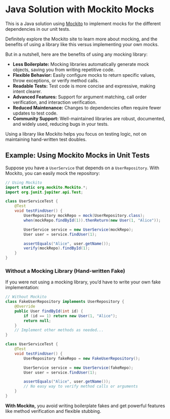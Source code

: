 # Java Solution with Mockito Mocks
This is a Java solution using [Mockito](https://site.mockito.org/) to implement mocks for the different dependencies in our unit tests.

Definitely explore the Mockito site to learn more about mocking, and the benefits of using a library like this versus implementing your own
mocks.

But in a nutshell, here are the benefits of using any mocking library:
- **Less Boilerplate:** Mocking libraries automatically generate mock objects, saving you from writing repetitive code.
- **Flexible Behavior:** Easily configure mocks to return specific values, throw exceptions, or verify method calls.
- **Readable Tests:** Test code is more concise and expressive, making intent clearer.
- **Advanced Features:** Support for argument matching, call order verification, and interaction verification.
- **Reduced Maintenance:** Changes to dependencies often require fewer updates to test code.
- **Community Support:** Well-maintained libraries are robust, documented, and widely used, reducing bugs in your tests.

Using a library like Mockito helps you focus on testing logic, not on maintaining hand-written test doubles.

## Example: Using Mockito Mocks in Unit Tests

Suppose you have a `UserService` that depends on a `UserRepository`. With Mockito, you can easily mock the repository:

```java
// Using Mockito
import static org.mockito.Mockito.*;
import org.junit.jupiter.api.Test;

class UserServiceTest {
    @Test
    void testFindUser() {
        UserRepository mockRepo = mock(UserRepository.class);
        when(mockRepo.findById(1)).thenReturn(new User(1, "Alice"));

        UserService service = new UserService(mockRepo);
        User user = service.findUser(1);

        assertEquals("Alice", user.getName());
        verify(mockRepo).findById(1);
    }
}
```

### Without a Mocking Library (Hand-written Fake)

If you were not using a mocking library, you’d have to write your own fake implementation:

```java
// Without Mockito
class FakeUserRepository implements UserRepository {
    @Override
    public User findById(int id) {
        if (id == 1) return new User(1, "Alice");
        return null;
    }
    // Implement other methods as needed...
}

class UserServiceTest {
    @Test
    void testFindUser() {
        UserRepository fakeRepo = new FakeUserRepository();

        UserService service = new UserService(fakeRepo);
        User user = service.findUser(1);

        assertEquals("Alice", user.getName());
        // No easy way to verify method calls or arguments
    }
}
```

**With Mockito,** you avoid writing boilerplate fakes and get powerful features like method verification and flexible stubbing.